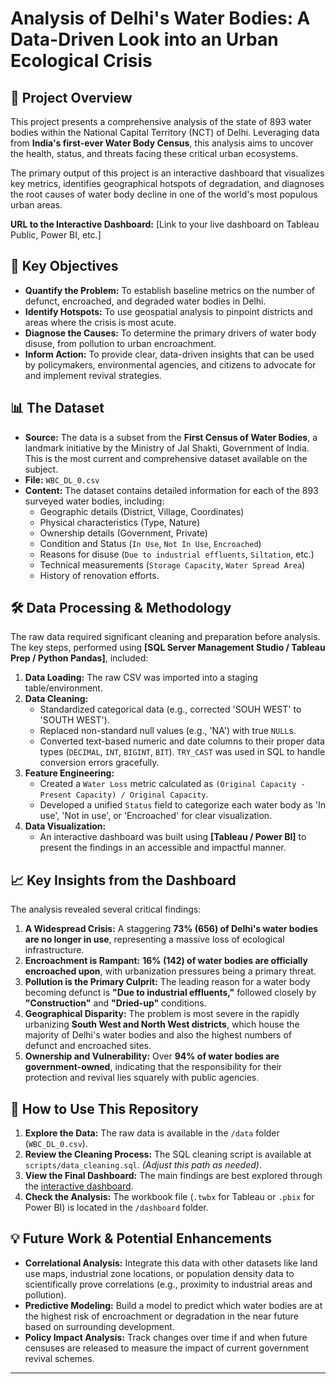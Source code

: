 # Analysis of Delhi's Water Bodies: A Data-Driven Look into an Urban Ecological Crisis

## 📖 Project Overview

This project presents a comprehensive analysis of the state of 893 water bodies within the National Capital Territory (NCT) of Delhi. Leveraging data from **India's first-ever Water Body Census**, this analysis aims to uncover the health, status, and threats facing these critical urban ecosystems.

The primary output of this project is an interactive dashboard that visualizes key metrics, identifies geographical hotspots of degradation, and diagnoses the root causes of water body decline in one of the world's most populous urban areas.

**URL to the Interactive Dashboard:** [Link to your live dashboard on Tableau Public, Power BI, etc.]

## 🎯 Key Objectives

*   **Quantify the Problem:** To establish baseline metrics on the number of defunct, encroached, and degraded water bodies in Delhi.
*   **Identify Hotspots:** To use geospatial analysis to pinpoint districts and areas where the crisis is most acute.
*   **Diagnose the Causes:** To determine the primary drivers of water body disuse, from pollution to urban encroachment.
*   **Inform Action:** To provide clear, data-driven insights that can be used by policymakers, environmental agencies, and citizens to advocate for and implement revival strategies.

## 📊 The Dataset

*   **Source:** The data is a subset from the **First Census of Water Bodies**, a landmark initiative by the Ministry of Jal Shakti, Government of India. This is the most current and comprehensive dataset available on the subject.
*   **File:** `WBC_DL_0.csv`
*   **Content:** The dataset contains detailed information for each of the 893 surveyed water bodies, including:
    *   Geographic details (District, Village, Coordinates)
    *   Physical characteristics (Type, Nature)
    *   Ownership details (Government, Private)
    *   Condition and Status (`In Use`, `Not In Use`, `Encroached`)
    *   Reasons for disuse (`Due to industrial effluents`, `Siltation`, etc.)
    *   Technical measurements (`Storage Capacity`, `Water Spread Area`)
    *   History of renovation efforts.

## 🛠️ Data Processing & Methodology

The raw data required significant cleaning and preparation before analysis. The key steps, performed using **[SQL Server Management Studio / Tableau Prep / Python Pandas]**, included:

1.  **Data Loading:** The raw CSV was imported into a staging table/environment.
2.  **Data Cleaning:**
    *   Standardized categorical data (e.g., corrected 'SOUH WEST' to 'SOUTH WEST').
    *   Replaced non-standard null values (e.g., 'NA') with true `NULL`s.
    *   Converted text-based numeric and date columns to their proper data types (`DECIMAL`, `INT`, `BIGINT`, `BIT`). `TRY_CAST` was used in SQL to handle conversion errors gracefully.
3.  **Feature Engineering:**
    *   Created a `Water Loss` metric calculated as `(Original Capacity - Present Capacity) / Original Capacity`.
    *   Developed a unified `Status` field to categorize each water body as 'In use', 'Not in use', or 'Encroached' for clear visualization.
4.  **Data Visualization:**
    *   An interactive dashboard was built using **[Tableau / Power BI]** to present the findings in an accessible and impactful manner.

## 📈 Key Insights from the Dashboard

The analysis revealed several critical findings:

1.  **A Widespread Crisis:** A staggering **73% (656) of Delhi's water bodies are no longer in use**, representing a massive loss of ecological infrastructure.
2.  **Encroachment is Rampant:** **16% (142) of water bodies are officially encroached upon**, with urbanization pressures being a primary threat.
3.  **Pollution is the Primary Culprit:** The leading reason for a water body becoming defunct is **"Due to industrial effluents,"** followed closely by **"Construction"** and **"Dried-up"** conditions.
4.  **Geographical Disparity:** The problem is most severe in the rapidly urbanizing **South West and North West districts**, which house the majority of Delhi's water bodies and also the highest numbers of defunct and encroached sites.
5.  **Ownership and Vulnerability:** Over **94% of water bodies are government-owned**, indicating that the responsibility for their protection and revival lies squarely with public agencies.

## 🚀 How to Use This Repository

1.  **Explore the Data:** The raw data is available in the `/data` folder (`WBC_DL_0.csv`).
2.  **Review the Cleaning Process:** The SQL cleaning script is available at `scripts/data_cleaning.sql`. *(Adjust this path as needed)*.
3.  **View the Final Dashboard:** The main findings are best explored through the [interactive dashboard](https://public.tableau.com/views/Dashbooard_17495787840700/FinalDashboard?:language=en-US&publish=yes&:sid=&:redirect=auth&:display_count=n&:origin=viz_share_link).
4.  **Check the Analysis:** The workbook file (`.twbx` for Tableau or `.pbix` for Power BI) is located in the `/dashboard` folder.

## 💡 Future Work & Potential Enhancements

*   **Correlational Analysis:** Integrate this data with other datasets like land use maps, industrial zone locations, or population density data to scientifically prove correlations (e.g., proximity to industrial areas and pollution).
*   **Predictive Modeling:** Build a model to predict which water bodies are at the highest risk of encroachment or degradation in the near future based on surrounding development.
*   **Policy Impact Analysis:** Track changes over time if and when future censuses are released to measure the impact of current government revival schemes.

---
